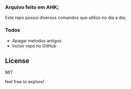 
### Arquivo feito em AHK;

Este repo possui diversos comandos que utilizo no dia a dia;


### Todos

 - Apagar metodos antigos
 - Incluir repo no GitHub


License
----

MIT



feel free to explore!

